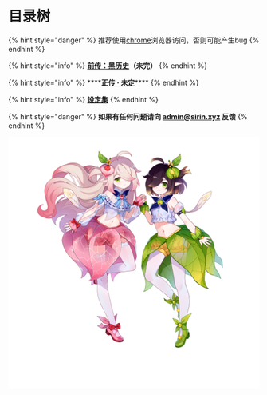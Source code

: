 # 目录树

{% hint style="danger" %}
推荐使用[chrome](https://www.google.cn/intl/zh-CN/chrome/)浏览器访问，否则可能产生bug
{% endhint %}

{% hint style="info" %}
[**前传：黑历史**](book-1/ac.md)**（未完）**
{% endhint %}

{% hint style="info" %}
\*\*\*\*[**正传 · 未定**](book-2/guan-yu.md)\*\*\*\*
{% endhint %}

{% hint style="info" %}
[**设定集**](hg/index.md)
{% endhint %}

{% hint style="danger" %}
**如果有任何问题请向 admin@sirin.xyz 反馈**
{% endhint %}

![](.gitbook/assets/732.png)

